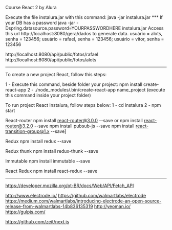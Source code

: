 Course React 2  by Alura

Execute the file instalura.jar with this command: java -jar instalura.jar
*** If your DB has a password
    java -jar -Dspring.datasource.password=YOURPASSWORDHERE instalura.jar
Access this url http://localhost:8080/gera/dados to generate data.
usuário = alots, senha = 123456;
usuário = rafael, senha = 123456;
usuário = vitor, senha = 123456

http://localhost:8080/api/public/fotos/rafael
http://localhost:8080/api/public/fotos/alots

----------------------------------------------------------------------------------------------------------------------------------------
To create a new project React, follow this steps:

1 - Execute this command, beside folder your project: 
    npm install create-react-app
2 - ./node_modules/.bin/create-react-app name_project (execute this command inside your project folder)

To run project React Instalura, follow steps below:
1 - cd instalura
2 - npm start

React-router
npm install react-router@3.0.0 --save or npm install react-router@3.2.0 --save 
npm install pubsub-js --save
npm install react-transition-group@1.x --save]

Redux
npm install redux --save

Redux thunk
npm install redux-thunk --save 

Immutable
npm install immutable --save

React Redux
npm install react-redux --save 


-------------------------------------------------------------------------------------------------------
https://developer.mozilla.org/pt-BR/docs/Web/API/Fetch_API

http://www.electrode.io/
https://github.com/walmartlabs/electrode
https://medium.com/walmartlabs/introducing-electrode-an-open-source-release-from-walmartlabs-14b836135319
http://yeoman.io/
https://gulpjs.com/

https://github.com/zeit/next.js


